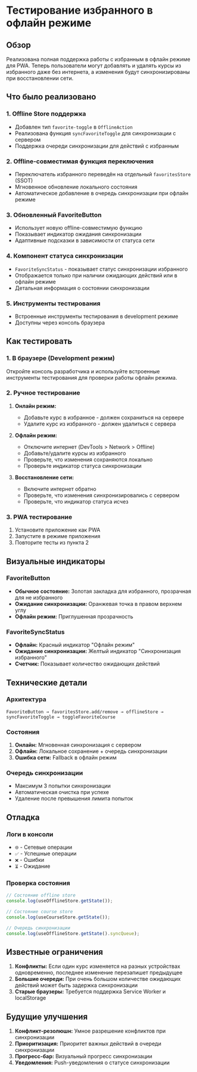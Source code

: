 # Тестирование избранного в офлайн режиме

## Обзор

Реализована полная поддержка работы с избранным в офлайн режиме для PWA. Теперь пользователи могут добавлять и удалять курсы из избранного даже без интернета, а изменения будут синхронизированы при восстановлении сети.

## Что было реализовано

### 1. Offline Store поддержка
- Добавлен тип `favorite-toggle` в `OfflineAction`
- Реализована функция `syncFavoriteToggle` для синхронизации с сервером
- Поддержка очереди синхронизации для действий с избранным

### 2. Offline-совместимая функция переключения
- Переключатель избранного переведён на отдельный `favoritesStore` (SSOT)
- Мгновенное обновление локального состояния
- Автоматическое добавление в очередь синхронизации при офлайн режиме

### 3. Обновленный FavoriteButton
- Использует новую offline-совместимую функцию
- Показывает индикатор ожидания синхронизации
- Адаптивные подсказки в зависимости от статуса сети

### 4. Компонент статуса синхронизации
- `FavoriteSyncStatus` - показывает статус синхронизации избранного
- Отображается только при наличии ожидающих действий или в офлайн режиме
- Детальная информация о состоянии синхронизации

### 5. Инструменты тестирования
- Встроенные инструменты тестирования в development режиме
- Доступны через консоль браузера

## Как тестировать

### 1. В браузере (Development режим)

Откройте консоль разработчика и используйте встроенные инструменты тестирования для проверки работы офлайн режима.

### 2. Ручное тестирование

1. **Онлайн режим:**
   - Добавьте курс в избранное - должен сохраниться на сервере
   - Удалите курс из избранного - должен удалиться с сервера

2. **Офлайн режим:**
   - Отключите интернет (DevTools > Network > Offline)
   - Добавьте/удалите курсы из избранного
   - Проверьте, что изменения сохраняются локально
   - Проверьте индикатор статуса синхронизации

3. **Восстановление сети:**
   - Включите интернет обратно
   - Проверьте, что изменения синхронизировались с сервером
   - Проверьте, что индикатор статуса исчез

### 3. PWA тестирование

1. Установите приложение как PWA
2. Запустите в режиме приложения
3. Повторите тесты из пункта 2

## Визуальные индикаторы

### FavoriteButton
- **Обычное состояние:** Золотая закладка для избранного, прозрачная для не избранного
- **Ожидание синхронизации:** Оранжевая точка в правом верхнем углу
- **Офлайн режим:** Приглушенная прозрачность

### FavoriteSyncStatus
- **Офлайн:** Красный индикатор "Офлайн режим"
- **Ожидание синхронизации:** Желтый индикатор "Синхронизация избранного"
- **Счетчик:** Показывает количество ожидающих действий

## Технические детали

### Архитектура
```
FavoriteButton → favoritesStore.add/remove → offlineStore → syncFavoriteToggle → toggleFavoriteCourse
```

### Состояния
1. **Онлайн:** Мгновенная синхронизация с сервером
2. **Офлайн:** Локальное сохранение + очередь синхронизации
3. **Ошибка сети:** Fallback в офлайн режим

### Очередь синхронизации
- Максимум 3 попытки синхронизации
- Автоматическая очистка при успехе
- Удаление после превышения лимита попыток

## Отладка

### Логи в консоли
- `🌐` - Сетевые операции
- `✅` - Успешные операции
- `❌` - Ошибки
- `⏳` - Ожидание

### Проверка состояния
```javascript
// Состояние offline store
console.log(useOfflineStore.getState());

// Состояние course store
console.log(useCourseStore.getState());

// Очередь синхронизации
console.log(useOfflineStore.getState().syncQueue);
```

## Известные ограничения

1. **Конфликты:** Если один курс изменяется на разных устройствах одновременно, последнее изменение перезапишет предыдущее
2. **Большие очереди:** При очень большом количестве ожидающих действий может быть задержка синхронизации
3. **Старые браузеры:** Требуется поддержка Service Worker и localStorage

## Будущие улучшения

1. **Конфликт-резолюшн:** Умное разрешение конфликтов при синхронизации
2. **Приоритизация:** Приоритет важных действий в очереди синхронизации
3. **Прогресс-бар:** Визуальный прогресс синхронизации
4. **Уведомления:** Push-уведомления о статусе синхронизации
